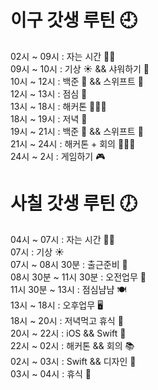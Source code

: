 # 이구 갓생 루틴 🕘
02시 ~ 09시 : 자는 시간 🛌🏻 <br>
09시 ~ 10시 : 기상 ☀️ && 샤워하기 🛁<br>
10시 ~ 12시 : 백준 🍇 && 스위프트 🍎<br>
12시 ~ 13시 : 점심 🍙<br>
13시 ~ 18시 : 해커톤 👩🏻‍💻<br>
18시 ~ 19시 : 저녁 🍱<br>
19시 ~ 21시 : 백준 🍇  && 스위프트 🍏<br>
21시 ~ 24시 : 해커톤 + 회의 👩🏻‍💻<br>
24시 ~ 2시 : 게임하기 🎮<br>

# 사칠 갓생 루틴 🕖
04시 ~ 07시 : 자는 시간 🛌🏻 <br>
07시 : 기상 ☀️ <br>
07시 ~ 08시 30분 : 출근준비 💼 <br>
08시 30분 ~ 11시 30분 : 오전업무 🫡<br>
11시 30분 ~ 13시 : 점심냠냠 🍽️<br>
13시 ~ 18시 : 오후업무 🖥️<br>
18시 ~ 20시 : 저녁먹고 휴식 🫠<br>
20시 ~ 22시 : iOS && Swift 🍎<br>
22시 ~ 02시 : 해커톤 && 회의 📚<br>
02시 ~ 03시 : Swift && 디자인 💙<br>
03시 ~ 04시 : 휴식 🍺 <br>
